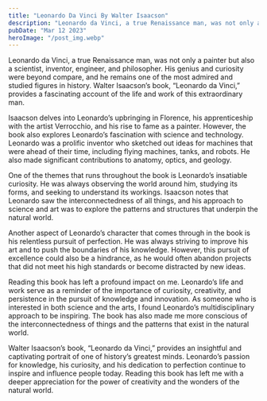 ```yaml
---
title: "Leonardo Da Vinci By Walter Isaacson"
description: "Leonardo da Vinci, a true Renaissance man, was not only a painter but also a scientist, inventor, engineer, and philosopher..."
pubDate: "Mar 12 2023"
heroImage: "/post_img.webp"
---
```


Leonardo da Vinci, a true Renaissance man, was not only a painter but also a scientist, inventor, engineer, and philosopher. His genius and curiosity were beyond compare, and he remains one of the most admired and studied figures in history. Walter Isaacson’s book, “Leonardo da Vinci,” provides a fascinating account of the life and work of this extraordinary man.

Isaacson delves into Leonardo’s upbringing in Florence, his apprenticeship with the artist Verrocchio, and his rise to fame as a painter. However, the book also explores Leonardo’s fascination with science and technology. Leonardo was a prolific inventor who sketched out ideas for machines that were ahead of their time, including flying machines, tanks, and robots. He also made significant contributions to anatomy, optics, and geology.

One of the themes that runs throughout the book is Leonardo’s insatiable curiosity. He was always observing the world around him, studying its forms, and seeking to understand its workings. Isaacson notes that Leonardo saw the interconnectedness of all things, and his approach to science and art was to explore the patterns and structures that underpin the natural world.

Another aspect of Leonardo’s character that comes through in the book is his relentless pursuit of perfection. He was always striving to improve his art and to push the boundaries of his knowledge. However, this pursuit of excellence could also be a hindrance, as he would often abandon projects that did not meet his high standards or become distracted by new ideas.

Reading this book has left a profound impact on me. Leonardo’s life and work serve as a reminder of the importance of curiosity, creativity, and persistence in the pursuit of knowledge and innovation. As someone who is interested in both science and the arts, I found Leonardo’s multidisciplinary approach to be inspiring. The book has also made me more conscious of the interconnectedness of things and the patterns that exist in the natural world.

Walter Isaacson’s book, “Leonardo da Vinci,” provides an insightful and captivating portrait of one of history’s greatest minds. Leonardo’s passion for knowledge, his curiosity, and his dedication to perfection continue to inspire and influence people today. Reading this book has left me with a deeper appreciation for the power of creativity and the wonders of the natural world.
